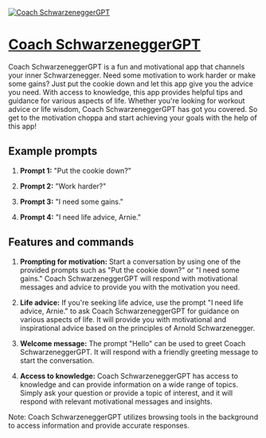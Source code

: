 [![Coach SchwarzeneggerGPT](https://files.oaiusercontent.com/file-0fCGm8Ax124mioTIDXVUEa7P?se=2123-10-18T16%3A08%3A42Z&sp=r&sv=2021-08-06&sr=b&rscc=max-age%3D31536000%2C%20immutable&rscd=attachment%3B%20filename%3Darnie.png&sig=aC5LEjBqnBVKFrS2HmnB%2BuuU6p5BPvHvIfnkm3Iyphg%3D)](https://chat.openai.com/g/g-8nW8bXEJn-coach-schwarzeneggergpt)

# [Coach SchwarzeneggerGPT](https://chat.openai.com/g/g-8nW8bXEJn-coach-schwarzeneggergpt)

Coach SchwarzeneggerGPT is a fun and motivational app that channels your inner Schwarzenegger. Need some motivation to work harder or make some gains? Just put the cookie down and let this app give you the advice you need. With access to knowledge, this app provides helpful tips and guidance for various aspects of life. Whether you're looking for workout advice or life wisdom, Coach SchwarzeneggerGPT has got you covered. So get to the motivation choppa and start achieving your goals with the help of this app!

## Example prompts

1. **Prompt 1:** "Put the cookie down?"

2. **Prompt 2:** "Work harder?"

3. **Prompt 3:** "I need some gains."

4. **Prompt 4:** "I need life advice, Arnie."

## Features and commands

1. **Prompting for motivation:** Start a conversation by using one of the provided prompts such as "Put the cookie down?" or "I need some gains." Coach SchwarzeneggerGPT will respond with motivational messages and advice to provide you with the motivation you need.

2. **Life advice:** If you're seeking life advice, use the prompt "I need life advice, Arnie." to ask Coach SchwarzeneggerGPT for guidance on various aspects of life. It will provide you with motivational and inspirational advice based on the principles of Arnold Schwarzenegger.

3. **Welcome message:** The prompt "Hello" can be used to greet Coach SchwarzeneggerGPT. It will respond with a friendly greeting message to start the conversation.

4. **Access to knowledge:** Coach SchwarzeneggerGPT has access to knowledge and can provide information on a wide range of topics. Simply ask your question or provide a topic of interest, and it will respond with relevant motivational messages and insights.

Note: Coach SchwarzeneggerGPT utilizes browsing tools in the background to access information and provide accurate responses.